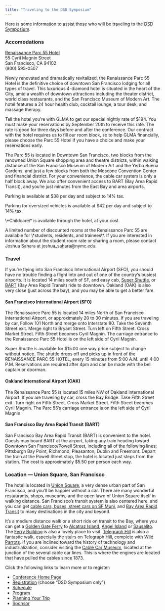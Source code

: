 ```yaml
---
title: "Traveling to the DSD Symposium"
---
```


<p>Here is some information to assist those who will be traveling to the <a href="/dsdsymposium2006"><span class="caps">DSD</span> Symposium</a>.  </p>

<h3>Accomodations  </h3>

<p><a href="http://www.parc55hotel.com/">Renaissance Parc 55 Hotel</a>  <br />
55 Cyril Magnin Street  <br />
San Francisco, CA 94102  <br />
(800) 595-0507  </p>

<p>Newly renovated and dramatically revitalized, the Renaissance Parc 55 Hotel is the definitive choice of downtown San Francisco lodging for all types of travel. This luxurious 4-diamond hotel is situated in the heart of the City, amid a wealth of downtown attractions including the theater district, world class restaurants, and the San Francisco Museum of Modern Art. The hotel features a 24 hour health club, cocktail lounge, a tour desk, and massage therapy.  </p>

<p>Tell the hotel you&#8217;re with <span class="caps">GLMA</span> to get our special nightly rate of $194. You must make your reservations by September 20th to receive this rate. The rate is good for three days before and after the conference. Our contract with the hotel requires us to fill our room block, so to help <span class="caps">GLMA</span> financially, please choose the Parc 55 Hotel if you have a choice and make your reservations early.  </p>

<p>The Parc 55 is located in Downtown San Francisco, two blocks from the renowned Union Square shopping area and theatre districts, within walking distance of the San Francisco Museum of Modern Art and the Yerba Buena Gardens, and just a few blocks from both the Moscone Convention Center and financial district. For your convenience, the cable car system is only a half block away. We also offer convenient access to <span class="caps">BART</span> (Bay Area Rapid Transit), and you&#8217;re just minutes from the East Bay and area airports.  </p>

<p>Parking is available at $38 per day and subject to 14% tax.  </p>

<p>Parking for oversized vehicles is available at $42 per day and subject to 14% tax.  </p>

<p>\*Childcare\* is available through the hotel, at your cost.  </p>

<p>A limited number of discounted rooms at the Renaissance Parc 55 are available for \*students, residents, and trainees\*. If you are interested in information about the student room rate or sharing a room, please contact Joshua Sahara at joshua_sahara@nymc.edu.  </p>


<h3>Travel  </h3>

<p>If you&#8217;re flying into San Francisco International Airport (<span class="caps">SFO</span>), you should have no trouble finding a flight into and out of one of the country&#8217;s busiest airports. It is located 14 miles south of SF, and easy cab, <a href="http://www.supershuttle.com/htm/cities/sfo.htm">Super Shuttle</a>, or <a href="http://www.bart.gov/index.asp"><span class="caps">BART</span></a> (Bay Area Rapid Transit) ride to downtown. Oakland (<span class="caps">OAK</span>) is also very close (just across the bay), and you may be able to get a better fare.  </p>

<h4>San Francisco International Airport (<span class="caps">SFO</span>)  </h4>

<p>The Renaissance Parc 55 is located 14 miles North of San Francisco International Airport, or approximately 20 to 30 minutes. If you are traveling by car, Follow 101 North and merge onto Interstate 80. Take the Seventh Street exit. Merge right to Bryant Street. Turn left on Fifth Street. Cross Market Street. Fifth Street becomes Cyril Magnin. The carriage entrance to the Renaissance Parc 55 Hotel is on the left side of Cyril Magnin.  </p>

<p>Super Shuttle is available for $15.00 one way price subject to change without notice. The shuttle drops off and picks up in front of the <span class="caps">RENAISSANCE</span> <span class="caps">PARC</span> 55 <span class="caps">HOTEL</span>, every 15 minutes from 5:00 A.M. until 4:00 P.M. Reservations are required after 4pm and can be made with the bell captain or doorman.  </p>

<h4>Oakland International Airport (<span class="caps">OAK</span>)  </h4>

<p>The Renaissance Parc 55 is located 15 miles NW of Oakland International Airport. If you are traveling by car, cross the Bay Bridge. Take Fifth Street exit. Turn right on Fifth Street. Cross Market Street. Fifth Street becomes Cyril Magnin. The Parc 55&#8217;s carriage entrance is on the left side of Cyril Magnin.  </p>

<h4>San Francisco Bay Area Rapid Transit (<span class="caps">BART</span>)  </h4>

<p>San Francisco Bay Area Rapid Transit (<span class="caps">BART</span>) is convenient to the hotel. Guests may board <span class="caps">BART</span> at the airport, taking any train heading toward Downtown San Francisco/Powell Street, including all of the following lines; Pittsburgh Bay Point, Richmond, Pleasanton, Dublin and Freemont. Depart the train at the Powell Street stop, the hotel is located just steps from the station. The cost is approximately $5.50 per person each way.  </p>

<h3>Location &#8212; Union Square, San Francisco  </h3>

<p>The hotel is located in <a href="http://en.wikipedia.org/wiki/Union%5C_Square%2C%5C_San%5C_Francisco%2C%5C_California">Union Square</a>, a very dense urban part of San Francisco, and you&#8217;ll be happier without a car. There are many wonderful restaurants, shops, museums, and the open lawn of Union Square itself in walking distance. San Francisco&#8217;s transit system is also centered here, and you can get <a href="http://www.sfmuni.com/cms/mms/home/home50.htm">cable cars, buses, street cars on SF Muni</a>, and <a href="http://www.bart.gov/index.asp" title="BART">Bay Area Rapid Transit</a> to many destinations in the city and beyond.  </p>

<p>It&#8217;s a medium distance walk or a short ride on transit to the Bay, where you can get a <a href="http://goldengateferry.org">Golden Gate Ferry</a> to <a href="http://www.nps.gov/alcatraz/">Alcatraz Island</a>, <a href="http://www.parks.ca.gov/?page\_id=468">Angel Island</a> or <a href="http://en.wikipedia.org/wiki/Sausalito">Sausalito</a>. The <a href="http://www.ferrybuildingmarketplace.com/">Ferry Building</a> is also a lovely place to visit. <a href="http://www.inetours.com/Pages/SFNbrhds/Coit%5C_Tower.html">Telegraph Hill</a> is also a fantastic walk, especially the stairs on Telegraph Hill, complete with <a href="http://www.markbittner.net/parrots_central.html">Wild Parrots</a>. If you are inclined toward the history of technology and industrialization, consider visiting the <a href="http://www.cablecarmuseum.org/">Cable Car Museum</a>, located at the junction of the several cable car lines. This is where the engines are located that have pulled the cables since 1873.  </p>

<p>Click the following links to learn more or to register:  </p>

<ul>
	<li><a href="/dsdsymposium2006/">Conference Home Page</a></li>
	<li><a href="/dsdsymposium2006/register">Registration</a> (choose &#8220;<span class="caps">DSD</span> Symposium only&#8221;)</li>
	<li><a href="/dsdsymposium2006/schedule">Schedule</a></li>
	<li><a href="/dsdsymposium2006/program">Program</a></li>
	<li><a href="/dsdsymposium2006/travel">Planning Your Trip</a></li>
	<li><a href="/dsdsymposium2006/sponsor">Sponsor</a></li>
</ul>